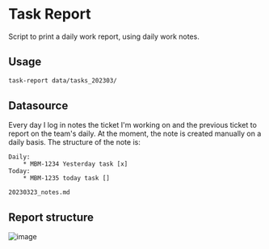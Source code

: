 # Task Report

Script to print a daily work report, using daily work notes.

## Usage
```bash
task-report data/tasks_202303/
```

## Datasource
Every day I log in notes the ticket I'm working on and the previous ticket to report on the team's daily.
At the moment, the note is created manually on a daily basis.
The structure of the note is:
```
Daily:
	* MBM-1234 Yesterday task [x]
Today:
	* MBM-1235 today task []
```
`20230323_notes.md`

## Report structure
![image](https://user-images.githubusercontent.com/6902179/227689217-e2eee2a4-f90b-4910-bbb6-9cebb0b6061e.png)
